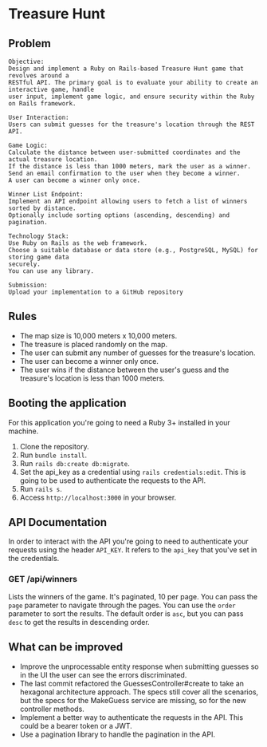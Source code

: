 # Treasure Hunt

## Problem

```
Objective:
Design and implement a Ruby on Rails-based Treasure Hunt game that revolves around a
RESTful API. The primary goal is to evaluate your ability to create an interactive game, handle
user input, implement game logic, and ensure security within the Ruby on Rails framework.

User Interaction:
Users can submit guesses for the treasure's location through the REST API.

Game Logic:
Calculate the distance between user-submitted coordinates and the actual treasure location.
If the distance is less than 1000 meters, mark the user as a winner.
Send an email confirmation to the user when they become a winner.
A user can become a winner only once.

Winner List Endpoint:
Implement an API endpoint allowing users to fetch a list of winners sorted by distance.
Optionally include sorting options (ascending, descending) and pagination.

Technology Stack:
Use Ruby on Rails as the web framework.
Choose a suitable database or data store (e.g., PostgreSQL, MySQL) for storing game data
securely.
You can use any library.

Submission:
Upload your implementation to a GitHub repository
```

## Rules

- The map size is 10,000 meters x 10,000 meters.
- The treasure is placed randomly on the map.
- The user can submit any number of guesses for the treasure's location.
- The user can become a winner only once.
- The user wins if the distance between the user's guess and the treasure's location is less than 1000 meters.

## Booting the application

For this application you're going to need a Ruby 3+ installed in your machine.

1. Clone the repository.
2. Run `bundle install`.
3. Run `rails db:create db:migrate`.
5. Set the api_key as a credential using `rails credentials:edit`. This is going to be used to authenticate the requests to the API.
4. Run `rails s`.
5. Access `http://localhost:3000` in your browser.

## API Documentation

In order to interact with the API you're going to need to authenticate your requests using the header `API_KEY`. It refers to the `api_key` that you've set in the credentials.

### GET /api/winners

Lists the winners of the game.
It's paginated, 10 per page.
You can pass the `page` parameter to navigate through the pages.
You can use the `order` parameter to sort the results. The default order is `asc`, but you can pass `desc` to get the results in descending order.

## What can be improved

- Improve the unprocessable entity response when submitting guesses so in the UI the user can see the errors discriminated.
- The last commit refactored the GuessesController#create to take an hexagonal architecture approach. The specs still cover all the scenarios, but the specs for the MakeGuess service are missing, so for the new controller methods.
- Implement a better way to authenticate the requests in the API. This could be a bearer token or a JWT.
- Use a pagination library to handle the pagination in the API.
